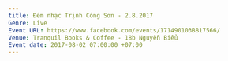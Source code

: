 ```yaml
---
title: Đêm nhạc Trịnh Công Sơn - 2.8.2017
Genre: Live
Event URL: https://www.facebook.com/events/1714901038817566/
Venue: Tranquil Books & Coffee - 18b Nguyễn Biểu
Event date: 2017-08-02 07:00:00 +07:00
---
```


